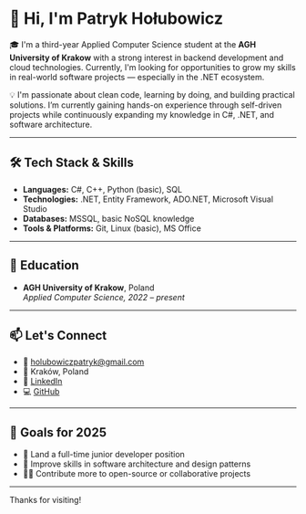 # 👋 Hi, I'm Patryk Hołubowicz

🎓 I'm a third-year Applied Computer Science student at the **AGH University of Krakow** with a strong interest in backend development and cloud technologies. Currently, I'm looking for opportunities to grow my skills in real-world software projects — especially in the .NET ecosystem.

💡 I'm passionate about clean code, learning by doing, and building practical solutions. I’m currently gaining hands-on experience through self-driven projects while continuously expanding my knowledge in C#, .NET, and software architecture.

---

## 🛠️ Tech Stack & Skills

- **Languages:** C#, C++, Python (basic), SQL
- **Technologies:** .NET, Entity Framework, ADO.NET, Microsoft Visual Studio
- **Databases:** MSSQL, basic NoSQL knowledge
- **Tools & Platforms:** Git, Linux (basic), MS Office

---

## 📘 Education

- **AGH University of Krakow**, Poland  
  *Applied Computer Science, 2022 – present*

---

## 📫 Let's Connect

- 📧 holubowiczpatryk@gmail.com  
- 📍 Kraków, Poland  
- 💼 [LinkedIn](https://www.linkedin.com/in/patryk-holubowicz/)  
- 💻 [GitHub](https://github.com/Patryk0329)

---

## 🚀 Goals for 2025

- 💼 Land a full-time junior developer position
- 🧠 Improve skills in software architecture and design patterns
- 👨‍💻 Contribute more to open-source or collaborative projects

---

Thanks for visiting!
